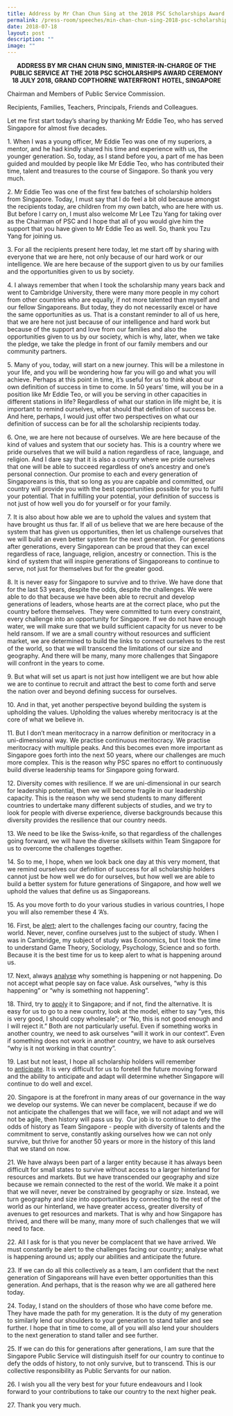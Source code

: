 ```yaml
---
title: Address by Mr Chan Chun Sing at the 2018 PSC Scholarships Award Ceremony
permalink: /press-room/speeches/min-chan-chun-sing-2018-psc-scholarships-award-ceremony/
date: 2018-07-18
layout: post
description: ""
image: ""
---
```

<div style="text-align: center"><strong>
ADDRESS BY MR CHAN CHUN SING, MINISTER-IN-CHARGE OF THE PUBLIC SERVICE AT THE 2018 PSC SCHOLARSHIPS AWARD CEREMONY <br>
18 JULY 2018, GRAND COPTHORNE WATERFRONT HOTEL, SINGAPORE
	</strong></div>

Chairman and Members of Public Service Commission.
  
Recipients, Families, Teachers, Principals, Friends and Colleagues.
  
Let me first start today’s sharing by thanking Mr Eddie Teo, who has served Singapore for almost five decades.  
  
1\. When I was a young officer, Mr Eddie Teo was one of my superiors, a mentor, and he had kindly shared his time and experience with us, the younger generation. So, today, as I stand before you, a part of me has been guided and moulded by people like Mr Eddie Teo, who has contributed their time, talent and treasures to the course of Singapore. So thank you very much.  
  
2\. Mr Eddie Teo was one of the first few batches of scholarship holders from Singapore. Today, I must say that I do feel a bit old because amongst the recipients today, are children from my own batch, who are here with us. But before I carry on, I must also welcome Mr Lee Tzu Yang for taking over as the Chairman of PSC and I hope that all of you would give him the support that you have given to Mr Eddie Teo as well. So, thank you Tzu Yang for joining us.  
  
3\. For all the recipients present here today, let me start off by sharing with everyone that we are here, not only because of our hard work or our intelligence. We are here because of the support given to us by our families and the opportunities given to us by society.&nbsp;  
  
4\. I always remember that when I took the scholarship many years back and went to Cambridge University, there were many more people in my cohort from other countries who are equally, if not more talented than myself and our fellow Singaporeans. But today, they do not necessarily excel or have the same opportunities as us. That is a constant reminder to all of us here, that we are here not just because of our intelligence and hard work but because of the support and love from our families and also the opportunities given to us by our society, which is why, later, when we take the pledge, we take the pledge in front of our family members and our community partners.&nbsp;  
  
5\. Many of you, today, will start on a new journey. This will be a milestone in your life, and you will be wondering how far you will go and what you will achieve. Perhaps at this point in time, it’s useful for us to think about our own definition of success in time to come. In 50 years’ time, will you be in a position like Mr Eddie Teo, or will you be serving in other capacities in different stations in life? Regardless of what our station in life might be, it is important to remind ourselves, what should that definition of success be. And here, perhaps, I would just offer two perspectives on what our definition of success can be for all the scholarship recipients today.&nbsp;  
  
6\. One, we are here not because of ourselves. We are here because of the kind of values and system that our society has. This is a country where we pride ourselves that we will build a nation regardless of race, language, and religion. And I dare say that it is also a country where we pride ourselves that one will be able to succeed regardless of one’s ancestry and one’s personal connection. Our promise to each and every generation of Singaporeans is this, that so long as you are capable and committed, our country will provide you with the best opportunities possible for you to fulfil your potential. That in fulfilling your potential, your definition of success is not just of how well you do for yourself or for your family.&nbsp;  
  
7\. It is also about how able we are to uphold the values and system that have brought us thus far. If all of us believe that we are here because of the system that has given us opportunities, then let us challenge ourselves that we will build an even better system for the next generation.&nbsp; For generations after generations, every Singaporean can be proud that they can excel regardless of race, language, religion, ancestry or connection. This is the kind of system that will inspire generations of Singaporeans to continue to serve, not just for themselves but for the greater good.&nbsp;  
  
8\. It is never easy for Singapore to survive and to thrive. We have done that for the last 53 years, despite the odds, despite the challenges. We were able to do that because we have been able to recruit and develop generations of leaders, whose hearts are at the correct place, who put the country before themselves.&nbsp; They were committed to turn every constraint, every challenge into an opportunity for Singapore. If we do not have enough water, we will make sure that we build sufficient capacity for us never to be held ransom. If we are a small country without resources and sufficient market, we are determined to build the links to connect ourselves to the rest of the world, so that we will transcend the limitations of our size and geography. And there will be many, many more challenges that Singapore will confront in the years to come.&nbsp;  
  
9\. But what will set us apart is not just how intelligent we are but how able we are to continue to recruit and attract the best to come forth and serve the nation over and beyond defining success for ourselves.&nbsp;  
  
10\. And in that, yet another perspective beyond building the system is upholding the values. Upholding the values whereby meritocracy is at the core of what we believe in.&nbsp;  
  
11\. But I don’t mean meritocracy in a narrow definition or meritocracy in a uni-dimensional way. We practise continuous meritocracy. We practise meritocracy with multiple peaks. And this becomes even more important as Singapore goes forth into the next 50 years, where our challenges are much more complex. This is the reason why PSC spares no effort to continuously build diverse leadership teams for Singapore going forward.  
  
12\. Diversity comes with resilience. If we are uni-dimensional in our search for leadership potential, then we will become fragile in our leadership capacity. This is the reason why we send students to many different countries to undertake many different subjects of studies, and we try to look for people with diverse experience, diverse backgrounds because this diversity provides the resilience that our country needs.&nbsp;  
  
13\. We need to be like the Swiss-knife, so that regardless of the challenges going forward, we will have the diverse skillsets within Team Singapore for us to overcome the challenges together.  
  
14\. So to me, I hope, when we look back one day at this very moment, that we remind ourselves our definition of success for all scholarship holders cannot just be how well we do for ourselves, but how well we are able to build a better system for future generations of Singapore, and how well we uphold the values that define us as Singaporeans.  
  
15\. As you move forth to do your various studies in various countries, I hope you will also remember these 4 ’A’s.  
  
16\. First, be&nbsp;<u>alert</u>; alert to the challenges facing our country, facing the world. Never, never, confine ourselves just to the subject of study. When I was in Cambridge, my subject of study was Economics, but I took the time to understand Game Theory, Sociology, Psychology, Science and so forth. Because it is the best time for us to keep alert to what is happening around us.  
  
17\. Next, always&nbsp;<u>analyse</u>&nbsp;why something is happening or not happening. Do not accept what people say on face value. Ask ourselves, “why is this happening” or “why is something not happening”.&nbsp;  
  
18\. Third, try to&nbsp;<u>apply</u>&nbsp;it to Singapore; and if not, find the alternative. It is easy for us to go to a new country, look at the model, either to say “yes, this is very good, I should copy wholesale”; or “No, this is not good enough and I will reject it.” Both are not particularly useful. Even if something works in another country, we need to ask ourselves “will it work in our context”. Even if something does not work in another country, we have to ask ourselves “why is it not working in that country”.&nbsp;  
  
19\. Last but not least, I hope all scholarship holders will remember to&nbsp;<u>anticipate</u>. It is very difficult for us to foretell the future moving forward and the ability to anticipate and adapt will determine whether Singapore will continue to do well and excel.  
  
20\. Singapore is at the forefront in many areas of our governance in the way we develop our systems. We can never be complacent, because if we do not anticipate the challenges that we will face, we will not adapt and we will not be agile, then history will pass us by.&nbsp; Our job is to continue to defy the odds of history as Team Singapore - people with diversity of talents and the commitment to serve, constantly asking ourselves how we can not only survive, but thrive for another 50 years or more in the history of this land that we stand on now.&nbsp;  
  
21\. We have always been part of a larger entity because it has always been difficult for small states to survive without access to a larger hinterland for resources and markets. But we have transcended our geography and size because we remain connected to the rest of the world. We make it a point that we will never, never be constrained by geography or size. Instead, we turn geography and size into opportunities by connecting to the rest of the world as our hinterland, we have greater access, greater diversity of avenues to get resources and markets. That is why and how Singapore has thrived, and there will be many, many more of such challenges that we will need to face.  
  
22\. All I ask for is that you never be complacent that we have arrived. We must constantly be alert to the challenges facing our country; analyse what is happening around us; apply our abilities and anticipate the future.  
  
23\. If we can do all this collectively as a team, I am confident that the next generation of Singaporeans will have even better opportunities than this generation. And perhaps, that is the reason why we are all gathered here today.  
  
24\. Today, I stand on the shoulders of those who have come before me. They have made the path for my generation. It is the duty of my generation to similarly lend our shoulders to your generation to stand taller and see further. I hope that in time to come, all of you will also lend your shoulders to the next generation to stand taller and see further.  
  
25\. If we can do this for generations after generations, I am sure that the Singapore Public Service will distinguish itself for our country to continue to defy the odds of history, to not only survive, but to transcend. This is our collective responsibility as Public Servants for our nation.  
  
26\. I wish you all the very best for your future endeavours and I look forward to your contributions to take our country to the next higher peak.  
  
27\. Thank you very much.